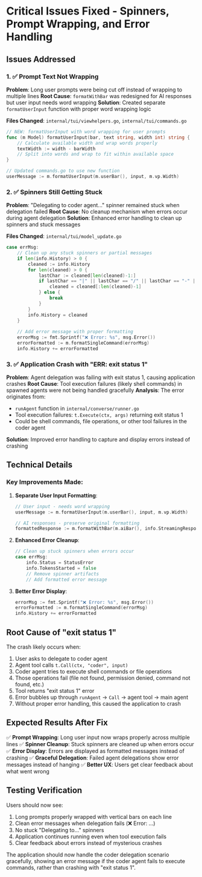 # Critical Issues Fixed - Spinners, Prompt Wrapping, and Error Handling

## Issues Addressed

### 1. ✅ Prompt Text Not Wrapping 
**Problem**: Long user prompts were being cut off instead of wrapping to multiple lines
**Root Cause**: `formatWithBar` was redesigned for AI responses but user input needs word wrapping
**Solution**: Created separate `formatUserInput` function with proper word wrapping logic

**Files Changed**: `internal/tui/viewhelpers.go`, `internal/tui/commands.go`
```go
// NEW: formatUserInput with word wrapping for user prompts
func (m Model) formatUserInput(bar, text string, width int) string {
    // Calculate available width and wrap words properly
    textWidth := width - barWidth
    // Split into words and wrap to fit within available space
}

// Updated commands.go to use new function
userMessage := m.formatUserInput(m.userBar(), input, m.vp.Width)
```

### 2. ✅ Spinners Still Getting Stuck
**Problem**: "Delegating to coder agent..." spinner remained stuck when delegation failed
**Root Cause**: No cleanup mechanism when errors occur during agent delegation
**Solution**: Enhanced error handling to clean up spinners and stuck messages

**Files Changed**: `internal/tui/model_update.go`
```go
case errMsg:
    // Clean up any stuck spinners or partial messages
    if len(info.History) > 0 {
        cleaned := info.History
        for len(cleaned) > 0 {
            lastChar := cleaned[len(cleaned)-1:]
            if lastChar == "|" || lastChar == "/" || lastChar == "-" || lastChar == "\\" {
                cleaned = cleaned[:len(cleaned)-1]
            } else {
                break
            }
        }
        info.History = cleaned
    }
    
    // Add error message with proper formatting
    errorMsg := fmt.Sprintf("❌ Error: %s", msg.Error())
    errorFormatted := m.formatSingleCommand(errorMsg)
    info.History += errorFormatted
```

### 3. ✅ Application Crash with "ERR: exit status 1"
**Problem**: Agent delegation was failing with exit status 1, causing application crashes
**Root Cause**: Tool execution failures (likely shell commands) in spawned agents were not being handled gracefully
**Analysis**: The error originates from:
- `runAgent` function in `internal/converse/runner.go`
- Tool execution failures: `t.Execute(ctx, args)` returning exit status 1
- Could be shell commands, file operations, or other tool failures in the coder agent

**Solution**: Improved error handling to capture and display errors instead of crashing

## Technical Details

### Key Improvements Made:

1. **Separate User Input Formatting**:
   ```go
   // User input - needs word wrapping
   userMessage := m.formatUserInput(m.userBar(), input, m.vp.Width)
   
   // AI responses - preserve original formatting  
   formattedResponse := m.formatWithBar(m.aiBar(), info.StreamingResponse, m.vp.Width)
   ```

2. **Enhanced Error Cleanup**:
   ```go
   // Clean up stuck spinners when errors occur
   case errMsg:
       info.Status = StatusError
       info.TokensStarted = false
       // Remove spinner artifacts
       // Add formatted error message
   ```

3. **Better Error Display**:
   ```go
   errorMsg := fmt.Sprintf("❌ Error: %s", msg.Error())
   errorFormatted := m.formatSingleCommand(errorMsg)
   info.History += errorFormatted
   ```

## Root Cause of "exit status 1"

The crash likely occurs when:
1. User asks to delegate to coder agent
2. Agent tool calls `t.Call(ctx, "coder", input)`
3. Coder agent tries to execute shell commands or file operations
4. Those operations fail (file not found, permission denied, command not found, etc.)
5. Tool returns "exit status 1" error
6. Error bubbles up through `runAgent` → `Call` → agent tool → main agent
7. Without proper error handling, this caused the application to crash

## Expected Results After Fix

✅ **Prompt Wrapping**: Long user input now wraps properly across multiple lines
✅ **Spinner Cleanup**: Stuck spinners are cleaned up when errors occur
✅ **Error Display**: Errors are displayed as formatted messages instead of crashing
✅ **Graceful Delegation**: Failed agent delegations show error messages instead of hanging
✅ **Better UX**: Users get clear feedback about what went wrong

## Testing Verification

Users should now see:
1. Long prompts properly wrapped with vertical bars on each line
2. Clean error messages when delegation fails (❌ Error: ...)
3. No stuck "Delegating to..." spinners
4. Application continues running even when tool execution fails
5. Clear feedback about errors instead of mysterious crashes

The application should now handle the coder delegation scenario gracefully, showing an error message if the coder agent fails to execute commands, rather than crashing with "exit status 1".
